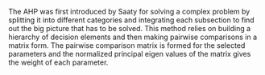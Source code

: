 The AHP was first introduced by Saaty for solving a complex problem by splitting it into different categories and integrating each subsection to find out the big picture that has to be solved. 
This method relies on building a hierarchy of decision elements and then making pairwise comparisons in a matrix form. The pairwise comparison matrix is formed for the selected parameters and the normalized principal eigen values of the matrix gives the weight of each parameter. 
